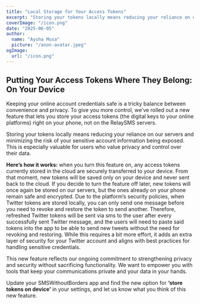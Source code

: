 ```yaml
---
title: "Local Storage for Your Access Tokens"
excerpt: "Storing your tokens locally means reducing your reliance on our servers and minimizing the risk of your sensitive account information being exposed."
coverImage: "/icon.png"
date: "2025-06-05"
author:
  name: "Aysha Musa"
  picture: "/anon-avatar.jpeg"
ogImage:
  url: "/icon.png"
---
```


## Putting Your Access Tokens Where They Belong: On Your Device

Keeping your online account credentials safe is a tricky balance between convenience and privacy. To give you more control, we’ve rolled out a new feature that lets you store your access tokens (the digital keys to your online platforms) right on your phone, not on the RelaySMS servers.

Storing your tokens locally means reducing your reliance on our servers and minimizing the risk of your sensitive account information being exposed. This is especially valuable for users who value privacy and control over their data.

**Here’s how it works:** when you turn this feature on, any access tokens currently stored in the cloud are securely transferred to your device. From that moment, new tokens will be saved only on your device and never sent back to the cloud. If you decide to turn the feature off later, new tokens will once again be stored on our servers, but the ones already on your phone remain safe and encrypted.
Due to the platform’s security policies, when Twitter tokens are stored locally, you can only send one message before you need to revoke and restore the token to send another. Therefore, refreshed Twitter tokens will be sent via sms to the user after every successfully sent Twitter message, and the users will need to paste said tokens into the app to be able to send new tweets without the need for revoking and restoring. While this requires a bit more effort, it adds an extra layer of security for your Twitter account and aligns with best practices for handling sensitive credentials.

This new feature reflects our ongoing commitment to strengthening privacy and security without sacrificing functionality. We want to empower you with tools that keep your communications private and your data in your hands.

Update your SMSWithoutBorders app and find the new option for **‘store tokens on device’** in your settings, and let us know what you think of this new feature.
